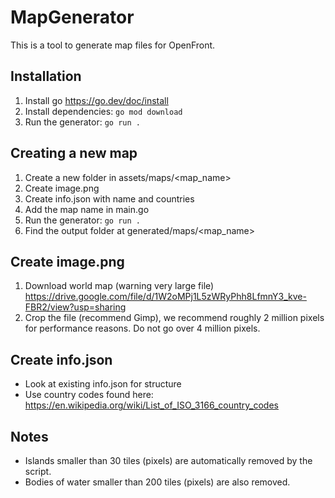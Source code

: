 # MapGenerator

This is a tool to generate map files for OpenFront.

## Installation

1. Install go https://go.dev/doc/install
2. Install dependencies: `go mod download`
3. Run the generator: `go run .`

## Creating a new map

1. Create a new folder in assets/maps/<map_name>
2. Create image.png
3. Create info.json with name and countries
4. Add the map name in main.go
5. Run the generator: `go run .`
6. Find the output folder at generated/maps/<map_name>

## Create image.png

1. Download world map (warning very large file) https://drive.google.com/file/d/1W2oMPj1L5zWRyPhh8LfmnY3_kve-FBR2/view?usp=sharing
2. Crop the file (recommend Gimp), we recommend roughly 2 million pixels for performance reasons. Do not go over 4 million pixels.

## Create info.json

- Look at existing info.json for structure
- Use country codes found here: https://en.wikipedia.org/wiki/List_of_ISO_3166_country_codes

## Notes

- Islands smaller than 30 tiles (pixels) are automatically removed by the script.
- Bodies of water smaller than 200 tiles (pixels) are also removed.
